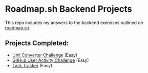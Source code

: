 # Roadmap.sh Backend Projects  

This repo includes my answers to the backend exercises outlined on [roadmap.sh](https://roadmap.sh/).

## Projects Completed:

- [Unit Converter Challenge](https://roadmap.sh/projects/unit-converter) (Easy)
- [GitHub User Activity Challenge](https://roadmap.sh/projects/github-user-activity) (Easy)
- [Task Tracker](https://roadmap.sh/projects/task-tracker) (Easy)